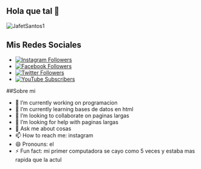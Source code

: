 ## Hola que tal 👋

![JafetSantos1](https://github.com/user-attachments/assets/4c6b2ffd-7a36-49cc-b46f-1ac08080034b)
## Mis Redes Sociales

- [![Instagram Followers](https://img.shields.io/badge/Instagram%20Followers-20-pink?style=for-the-badge&logo=instagram&logoColor=white)](https://www.instagram.com/santosjafetisai777)
- [![Facebook Followers](https://img.shields.io/badge/Facebook%20Followers-15-blue?style=for-the-badge&logo=facebook&logoColor=white)](https://www.facebook.com/jafet.santos.52)
- [![Twitter Followers](https://img.shields.io/badge/Twitter%20Followers-10-blue?style=for-the-badge&logo=twitter&logoColor=white)](https://twitter.com/JafetSantos0)
- [![YouTube Subscribers](https://img.shields.io/badge/YouTube%20Subscribers-15-red?style=for-the-badge&logo=youtube&logoColor=white)](https://www.youtube.com/c/@jafetsantos-p5m)


##Sobre mi 
- 🔭 I’m currently working on programacion
- 🌱 I’m currently learning bases de datos en html
- 👯 I’m looking to collaborate on paginas largas
- 🤔 I’m looking for help with paginas largas
- 💬 Ask me about cosas
- 📫 How to reach me: instagram
- 😄 Pronouns: el
- ⚡ Fun fact: mi primer computadora se cayo como 5 veces y estaba mas rapida que la actul
